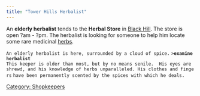```yaml
---
title: "Tower Hills Herbalist"
---
```


An **elderly herbalist** tends to the **Herbal Store** in [Black
Hill](Black_Hill "wikilink"). The store is open ?am - ?pm. The herbalist
is looking for someone to help him locate some rare medicinal
[herbs](herb "wikilink").

`An elderly herbalist is here, surrounded by a cloud of spice.`
`>`**`examine herbalist`**
`This keeper is older than most, but by no means senile.  His eyes are `
`shrewd, and his knowledge of herbs unparalleled. His clothes and fingers`
`have been permanently scented by the spices with which he deals.`

[Category: Shopkeepers](Category:_Shopkeepers "wikilink")